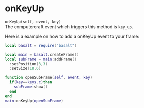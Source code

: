 # onKeyUp
`onKeyUp(self, event, key)`<br>
The computercraft event which triggers this method is `key_up`.

Here is a example on how to add a onKeyUp event to your frame:

```lua
local basalt = require("basalt")

local main = basalt.createFrame()
local subFrame = main:addFrame()
  :setPosition(3,3)
  :setSize(18,6)

function openSubFrame(self, event, key)
  if(key==keys.c)then
    subFrame:show()
  end
end
main:onKeyUp(openSubFrame)
```